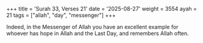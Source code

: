 +++
title = 'Surah 33, Verses 21'
date = '2025-08-27'
weight = 3554
ayah = 21
tags = ["allah", "day", "messenger"]
+++

Indeed, in the Messenger of Allah you have an excellent example for whoever has hope in Allah and the Last Day, and remembers Allah often.